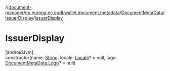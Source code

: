 //[document-manager](../../../../index.md)/[eu.europa.ec.eudi.wallet.document.metadata](../../index.md)/[DocumentMetaData](../index.md)/[IssuerDisplay](index.md)/[IssuerDisplay](-issuer-display.md)

# IssuerDisplay

[androidJvm]\
constructor(name: [String](https://kotlinlang.org/api/latest/jvm/stdlib/kotlin-stdlib/kotlin/-string/index.html), locale: [Locale](https://developer.android.com/reference/kotlin/java/util/Locale.html)? = null, logo: [DocumentMetaData.Logo](../-logo/index.md)? = null)
